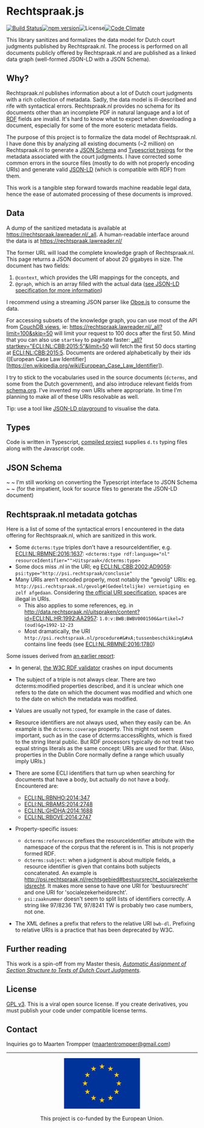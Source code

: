 # Rechtspraak.js
[![Build Status](https://travis-ci.org/digitalheir/rechtspraak-js.svg?branch=master)](https://travis-ci.org/digitalheir/rechtspraak-js)[![npm version](https://badge.fury.io/js/rechtspraak-nl.svg)](https://badge.fury.io/js/rechtspraak-nl)![License](https://img.shields.io/npm/l/rechtspraak-nl.svg)[![Code Climate](https://codeclimate.com/github/digitalheir/rechtspraak-js/badges/gpa.svg)](https://codeclimate.com/github/digitalheir/rechtspraak-js)

This library sanitizes and formalizes the data model for Dutch court judgments published by Rechtspraak.nl. The process is performed on all documents publicly offered by Rechtspraak.nl and are published as a linked data graph (well-formed JSON-LD with a JSON Schema).
 
## Why?
Rechtspraak.nl publishes information about a lot of Dutch court judgments with a rich collection of metadata. Sadly, the data model is ill-described and rife with syntactical errors. Rechtspraak.nl provides no schema for its documents other than an incomplete PDF in natural language and a lot of [RDF](https://www.w3.org/2001/sw/wiki/RDF) fields are invalid. It's hard to know what to expect when downloading a document, especially for some of the more esoteric metadata fields.

The purpose of this project is to formalize the data model of Rechtspraak.nl. I have done this by analyzing all existing documents (~2 million) on Rechtspraak.nl to generate a [JSON Schema](https://spacetelescope.github.io/understanding-json-schema/) and [Typescript typings](https://www.typescriptlang.org/) for the metadata associated with the court judgments. I have corrected some common errors in the source files (mostly to do with not properly encoding URIs) and generate valid [JSON-LD](http://json-ld.org/) (which is compatible with RDF) from them. 

This work is a tangible step forward towards machine readable legal data, hence the ease of automated processing of these documents is improved.

## Data

A dump of the sanitized metadata is available at https://rechtspraak.lawreader.nl/_all. A human-readable interface around the data is at https://rechtspraak.lawreader.nl/

The former URL will load the complete knowledge graph of Rechtspraak.nl. This page returns a JSON document of about 20 gigabyes in size. The document has two fields: 

1. `@context`, which provides the URI mappings for the concepts, and 
2. `@graph`, which is an array filled with the actual data ([see JSON-LD specification for more information](http://json-ld.org/spec/latest/json-ld/#named-graphs))

I recommend using a streaming JSON parser like [Oboe.js](https://oboejs.com/) to consume the data.

For accessing subsets of the knowledge graph, you can use most of the API from [CouchDB views](http://guide.couchdb.org/draft/views.html), ie: https://rechtspraak.lawreader.nl/_all?limit=100&skip=50 will limit your request to 100 docs after the first 50. Mind that you can also use `startkey` to paginate faster: [_all?startkey="ECLI:NL:CBB:2015:5"&limit=50](https://rechtspraak.lawreader.nl/_all?startkey=%22ECLI:NL:CBB:2015:5%22&limit=50) will fetch the first 50 docs starting at [ECLI:NL:CBB:2015:5](https://rechtspraak.lawreader.nl/ecli/ECLI:NL:CBB:2015:5). Documents are ordered alphabetically by their ids ([European Case Law Identifier][https://en.wikipedia.org/wiki/European_Case_Law_Identifier]). 

I try to stick to the vocabularies used in the source documents (`dcterms`, and some from the Dutch government), and also introduce relevant fields from [schema.org](https://schema.org.). I've invented my own URIs where appropriate. In time I'm planning to make all of these URIs resolvable as well.

Tip: use a tool like [JSON-LD playground](http://json-ld.org/playground/#startTab=tab-expanded&json-ld=https%3A%2F%2Frechtspraak.lawreader.nl%2F_all%3Flimit%3D5) to visualise the data.

## Types
Code is written in Typescript, [compiled project](https://www.npmjs.com/package/rechtspraak-nl) supplies `d.ts` typing files along with the Javascript code.

## JSON Schema
~ ~ I'm still working on converting the Typescript interface to JSON Schema ~ ~ (for the impatient, look for source files to generate the JSON-LD document)

## Rechtspraak.nl metadata gotchas

Here is a list of some of the syntactical errors I encountered in the data offering for Rechtspraak.nl, which are sanitized in this work.

* Some `dcterms:type` triples don't have a resourceIdentifier, e.g. [ECLI:NL:RBMNE:2016:1637](http://data.rechtspraak.nl/uitspraken/content?id=ECLI:NL:RBMNE:2016:1637): `<dcterms:type rdf:language="nl" resourceIdentifier="">Uitspraak</dcterms:type>`
* Some docs miss .nl in the URI; eg [ECLI:NL:CBB:2002:AD9059](http://data.rechtspraak.nl/uitspraken/content?id=ECLI:NL:CBB:2002:AD9059): `psi:type="http://psi.rechtspraak/conclusie"`
* Many URIs aren't encoded properly, most notably the "gevolg" URIs: eg. `http://psi.rechtspraak.nl/gevolg#(Gedeeltelijke) vernietiging en zelf afgedaan`. Considering [the official URI specification](https://tools.ietf.org/rfc/rfc3986.txt), spaces are illegal in URIs.
  * This also applies to some references, eg. in http://data.rechtspraak.nl/uitspraken/content?id=ECLI:NL:HR:1992:AA2957: `1.0:v:BWB:BWBV0001506&artikel=7 (oud)&g=1992-12-23`
  * Most dramatically, the URI `http://psi.rechtspraak.nl/procedure#&#xA;tussenbeschikking&#xA` contains line feeds (see [ECLI:NL:RBMNE:2016:1780](http://data.rechtspraak.nl/uitspraken/content?id=ECLI:NL:RBMNE:2016:1780))

Some issues derived from [an earlier report](http://leibniz-internship-report.herokuapp.com/rechtspraak.nl#rechtspraak-problems):
* In general, [the W3C RDF validator](http://www.w3.org/RDF/Validator/rdfval?URI=data.rechtspraak.nl%2Fuitspraken%2Fcontent%3Fid%3DECLI%3ANL%3ACBB%3A2010%3ABN1294&PARSE=Parse+URI%3A+&TRIPLES_AND_GRAPH=PRINT_TRIPLES&FORMAT=PNG_EMBED) crashes on input documents
* The subject of a triple is not always clear. There are two dcterms:modified properties described, and it is unclear which one refers to the date on which the document was modified and which one to the date on which the metadata was modified.
* Values are usually not typed, for example in the case of dates.
* Resource identifiers are not always used, when they easily can be. An example is the `dcterms:coverage` property. This might not seem important, such as in the case of dcterms:accessRights, which is fixed to the string literal public. But RDF processors typically do not treat two equal strings literals as the same concept: URIs are used for that. (Also, properties in the Dublin Core normally define a range which usually imply URIs.)
* There are some ECLI identifiers that turn up when searching for documents that have a body, but actually do not have a body. Encountered are:
  * [ECLI:NL:RBNHO:2014:347](http://data.rechtspraak.nl/uitspraken/content?id=ECLI:NL:RBNHO:2014:347)
  * [ECLI:NL:RBAMS:2014:2748](http://data.rechtspraak.nl/uitspraken/content?id=ECLI:NL:RBAMS:2014:2748)
  * [ECLI:NL:GHDHA:2014:1688](http://data.rechtspraak.nl/uitspraken/content?id=ECLI:NL:GHDHA:2014:1688)
  * [ECLI:NL:RBOVE:2014:2747](http://data.rechtspraak.nl/uitspraken/content?id=ECLI:NL:RBOVE:2014:2747)

* Property-specific issues:
  * `dcterms:references` prefixes the resourceIdentifier attribute with the namespace of the corpus that the referent is in. This is not properly formed RDF.
  * `dcterms:subject`: when a judgment is about multiple fields, a resource identifier is given that contains both subjects concatenated. An example is http://psi.rechtspraak.nl/rechtsgebied#bestuursrecht_socialezekerheidsrecht. It makes more sense to have one URI for 'bestuursrecht' and one URI for 'socialezekerheidsrecht'.
  * `psi:zaaknummer` doesn't seem to split lists of identifiers correctly. A string like 97/8236 TW, 97/8241 TW is probably two case numbers, not one.
* The XML defines a prefix that refers to the relative URI `bwb-dl`. Prefixing to relative URIs is a practice that has been deprecated by W3C.

## Further reading
This work is a spin-off from my Master thesis, [*Automatic Assignment of Section Structure to Texts of Dutch Court Judgments*](https://digitalheir.github.io/java-rechtspraak-library/).

## License

[GPL v3](https://www.gnu.org/licenses/gpl.html). This is a viral open source license. If you create derivatives, 
you must publish your code under compatible license terms. 

## Contact 
Inquiries go to Maarten Trompper (maartentrompper@gmail.com)

---

<div style="text-align: center;">
<img src="https://github.com/digitalheir/rechtspraak-js/raw/master/eu_logo_w200.png" alt="Flag of the European Union"/>

This project is co-funded by the European Union.
</div>
